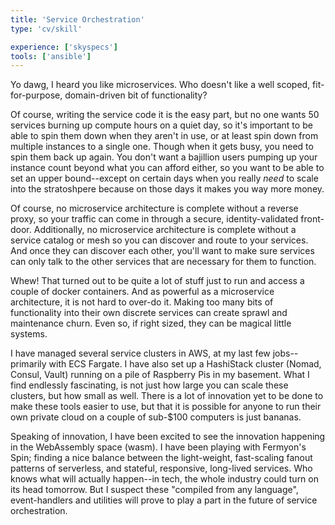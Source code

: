 ```yaml
---
title: 'Service Orchestration'
type: 'cv/skill'

experience: ['skyspecs']
tools: ['ansible']
---
```

Yo dawg, I heard you like microservices.  Who doesn't like a well scoped, fit-for-purpose, domain-driven bit of functionality?

Of course, writing the service code it is the easy part, but no one wants 50 services burning up compute hours on a quiet day, so it's important to be able to spin them down when they aren't in use, or at least spin down from multiple instances to a single one.  Though when it gets busy, you need to spin them back up again.  You don't want a bajillion users pumping up your instance count beyond what you can afford either, so you want to be able to set an upper bound--except on certain days when you really _need_ to scale into the stratoshpere because on those days it makes you way more money.

Of course, no microservice architecture is complete without a reverse proxy, so your traffic can come in through a secure, identity-validated front-door.  Additionally, no microservice architecture is complete without a service catalog or mesh so you can discover and route to your services.  And once they can discover each other, you'll want to make sure services can only talk to the other services that are necessary for them to function.

Whew!  That turned out to be quite a lot of stuff just to run and access a couple of docker containers.  And as powerful as a microservice architecture, it is not hard to over-do it.  Making too many bits of functionality into their own discrete services can create sprawl and maintenance churn.  Even so,
if right sized, they can be magical little systems.

I have managed several service clusters in AWS, at my last few jobs--primarily with ECS Fargate.  I have also set up a HashiStack cluster (Nomad, Consul, Vault) running on a pile of Raspberry Pis in my basement.  What I find endlessly fascinating, is not just how large you can scale these clusters, but how small as well.  There is a lot of innovation yet to be done to make these tools easier to use, but that it is possible for anyone to run their own private cloud on a couple of sub-$100 computers is just bananas.  

Speaking of innovation, I have been excited to see the innovation happening in the WebAssembly space (wasm).  I have been playing with Fermyon's Spin; finding a nice balance between the light-weight, fast-scaling fanout patterns of serverless, and stateful, responsive, long-lived services.  Who knows what will actually happen--in tech, the whole industry could turn on its head tomorrow.  But I suspect these "compiled from any language", event-handlers and utilities will prove to play a part in the future of service orchestration.

